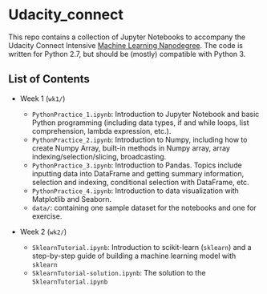 # Udacity_connect

This repo contains a collection of Jupyter Notebooks to accompany the Udacity Connect Intensive [Machine Learning Nanodegree](https://www.udacity.com/course/machine-learning-engineer-nanodegree--nd009). The code is written for Python 2.7, but should be (mostly) compatible with Python 3.  

## List of Contents 
- Week 1 (`wk1/`)  
	- `PythonPractice_1.ipynb`: Introduction to Jupyter Notebook and basic Python programming (including data types, if and while loops, list comprehension, lambda expression, etc.).    
	- `PythonPractice_2.ipynb`: Introduction to Numpy, including how to create Numpy Array, built-in methods in Numpy array, array indexing/selection/slicing, broadcasting.   
	- `PythonPractice_3.ipynb`: Introduction to Pandas. Topics include inputting data into DataFrame and getting summary information, selection and indexing, conditional selection with DataFrame, etc.  
	- `PythonPractice_4.ipynb`: Introduction to data visualization with Matplotlib and Seaborn.  
	- `data/`: containing one sample dataset for the notebooks and one for exercise.  

- Week 2 (`wk2/`)  
	- `SklearnTutorial.ipynb`: Introduction to scikit-learn (`sklearn`) and a step-by-step guide of building a machine learning model with `sklearn`
	- `SklearnTutorial-solution.ipynb`: The solution to the `SklearnTutorial.ipynb`



